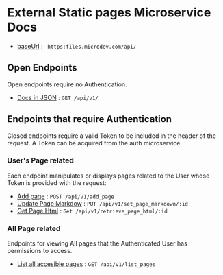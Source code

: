 # External Static pages Microservice Docs
* [baseUrl](#) : ` https:files.microdev.com/api/`


## Open Endpoints

Open endpoints require no Authentication.

* [Docs in JSON](/docs/v1/get.md) : `GET /api/v1/`

## Endpoints that require Authentication

Closed endpoints require a valid Token to be included in the header of the
request. A Token can be acquired from the auth microservice.

### User's Page related

Each endpoint manipulates or displays pages related to the User whose
Token is provided with the request:

* [Add page](/docs/add/post.md) : `POST /api/v1/add_page`
* [Update Page Markdow](/docs/markdown/put.md) : `PUT /api/v1/set_page_markdown/:id`
* [Get Page Html](/docs/html/get.md) : `Get /api/v1/retrieve_page_html/:id`

### All Page related

Endpoints for viewing All pages that the Authenticated User
has permissions to access.

* [List all accesible pages](/docs/all_pages/get.md) : `GET /api/v1/list_pages`

